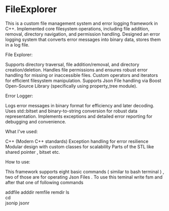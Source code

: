 # FileExplorer

This is a custom file management system and error logging framework in C++.
Implemented core filesystem operations, including file addition, removal, directory navigation, and permission handling.
Designed an error logging system that converts error messages into binary data, stores them in a log file.

File Explorer:

  Supports directory traversal, file addition/removal, and directory creation/deletion.
  Handles file permissions and ensures robust error handling for missing or inaccessible files.
  Custom operators and iterators for efficient filesystem manipulation.
  Supports Json File handling via Boost Open-Source Library (specifically using property_tree module).

Error Logger:

  Logs error messages in binary format for efficiency and later decoding.
  Uses std::bitset and binary-to-string conversion for robust data representation.
  Implements exceptions and detailed error reporting for debugging and convenience.

What I've used:

  C++ (Modern C++ standards)
  Exception handling for error resilience
  Modular design with custom classes for scalability
  Parts of the STL like shared pointer , bitset etc. 

How to use:

  This framework supports eight basic commands ( similar to bash terminal ) , two of those are for operating Json Files . 
  To use this teminal write fsm and after that one of following commands 
  
  addfile
  adddir 
  remfile
  remdir
  ls  
  cd  
  jsonip 
  jsonr 

